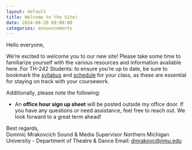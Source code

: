 ```yaml
---
layout: default
title: Welcome to the Site!
date: 2024-08-20 09:00:00
categories: announcements
---
```


Hello everyone,

We’re excited to welcome you to our new site! Please take some time to familiarize yourself with the various resources and information available here. For TH-242 Students: to ensure you’re up to date, be sure to bookmark the <a href="{{'/curriculum/th242/syllabus_242/' | relative_url }}"> syllabus</a> and <a href="{{ '/curriculum/th242/schedule_242/' | relative_url }}"> schedule</a> for your class, as these are essential for staying on track with your coursework.

Additionally, please note the following:

- An **office hour sign up sheet** will be posted outside my office door.
If you have any questions or need assistance, feel free to reach out. We look forward to a great term ahead!

Best regards,  
Dominic Mrakovcich
Sound & Media Supervisor
Northern Michigan University - Department of Theatre & Dance
Email: [dmrakovc@nmu.edu](mailto:dmrakovc@nmu.edu)


